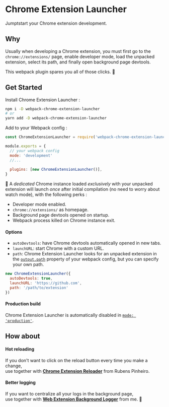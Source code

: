 # Chrome Extension Launcher

Jumptstart your Chrome extension development.

## Why

Usually when developing a Chrome extension, you must first go to the `chrome://extensions/` page, enable developer mode, load the unpacked extension, select its path, and finally open background page devtools.

This webpack plugin spares you all of those clicks. 💅

## Get Started

Install Chrome Extension Launcher :

```bash
npm i -D webpack-chrome-extension-launcher
# or
yarn add -D webpack-chrome-extension-launcher
```

Add to your Webpack config :

```js
const ChromeExtensionLauncher = require('webpack-chrome-extension-launcher')

module.exports = {
  // your webpack config
  mode: 'development'
  //...
  
  plugins: [new ChromeExtensionLauncher()],
}
```

🚀 A _dedicated_ Chrome instance loaded _exclusively_ with your unpacked extension will launch _once_ after initial compilation (no need to worry about watch mode), with the following perks :

- Developer mode enabled.
- `chrome://extensions/` as homepage.
- Background page devtools opened on startup.
- Webpack process killed on Chrome instance exit.

#### Options

- `autoDevtools`: have Chrome devtools automatically opened in new tabs.
- `launchURL`: start Chrome with a custom URL.
- `path`: Chrome Extension Launcher looks for an unpacked extension in the [`output.path`](https://webpack.js.org/configuration/output/#outputpath) property of your webpack config, but you can specify your own path.

```js
new ChromeExtensionLauncher({
  autoDevtools: true,
  launchURL: 'https://github.com',
  path: '/path/to/extension'
})
```

#### Production build

Chrome Extension Launcher is automatically disabled in [`mode: 'production'`](https://webpack.js.org/configuration/mode/).

## How about

#### Hot reloading

If you don't want to click on the reload button every time you make a change, <br>
use together with **[Chrome Extension Reloader](https://github.com/rubenspgcavalcante/webpack-chrome-extension-reloader)** from Rubens Pinheiro.

#### Better logging

If you want to centralize all your logs in the background page, <br>
use together with **[Web Extension Background Logger](https://github.com/jeremyben/webpack-webextension-background-logger)** from me. 🙂
